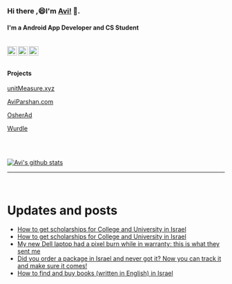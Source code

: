 
<!--
**avipars/avipars** is a ✨ _special_ ✨ repository because its `README.md` (this file) appears on your GitHub profile.

Here are some ideas to get you started:

- 🔭 I’m currently working on ...
- 🌱 I’m currently learning ...
- 👯 I’m looking to collaborate on ...
- 🤔 I’m looking for help with ...
- 💬 Ask me about ...
- 📫 How to reach me: ...
- 😄 Pronouns: ...
- ⚡ Fun fact: ...
-->

### Hi there ,😄I'm [Avi!](https://www.aviparshan.com/?utm_source=ghb) 👋.  
#### I'm a Android App Developer and CS Student

<br/>
<a href="https://twitter.com/aviinfinity">
  <img align="left" alt="Twitter" width="22px" src="https://cdn.jsdelivr.net/npm/simple-icons@v3/icons/twitter.svg" />
</a>
<a href="https://www.linkedin.com/in/aviparshan/">
  <img align="left" alt="Linkedin" width="22px" src="https://cdn.jsdelivr.net/npm/simple-icons@v3/icons/linkedin.svg" />
</a>
<a href="https://www.instagram.com/aviparshan/">
  <img align="left" alt="Instagram" width="22px" src="https://cdn.jsdelivr.net/npm/simple-icons@v3/icons/instagram.svg" />
</a>

<br />

<br />



#### Projects

[unitMeasure.xyz](https://www.unitmeasure.xyz/?utm_source=ghb)


[AviParshan.com](https://www.aviparshan.com/?utm_source=ghb)

[OsherAd](https://avipars.github.io/OsherAd/?utm_source=ghb)

[Wurdle](https://avipars.github.io/WordleOSS/?utm_source=ghb)

<br /> 


<br />

[![Avi's github stats](https://github-readme-stats.vercel.app/api?username=avipars)](https://github.com/anuraghazra/github-readme-stats)


*************

<br />

# Updates and posts
<!-- BLOG-POST-LIST:START -->
- [How to get scholarships for College and University in Israel](https://aviparshan.medium.com/how-to-get-scholarships-for-college-and-university-in-israel-41443dadbf77?source=rss-aa2514e75b06------2)
- [How to get scholarships for College and University in Israel](http://sales.aviparshan.com/2022/04/how-to-get-scholarships-for-college-and.html)
- [My new Dell laptop had a pixel burn while in warranty: this is what they sent me](https://aviparshan.medium.com/my-new-dell-laptop-had-a-pixel-burn-while-in-warranty-this-is-what-they-sent-me-99d84de59917?source=rss-aa2514e75b06------2)
- [Did you order a package in Israel and never got it? Now you can track it and make sure it comes!](http://sales.aviparshan.com/2022/02/how-to-track-your-packages-in-israel.html)
- [How to find and buy books &lpar;written in English&rpar; in Israel](https://aviparshan.medium.com/how-to-find-and-buy-books-written-in-english-in-israel-71e3739ce1da?source=rss-aa2514e75b06------2)
<!-- BLOG-POST-LIST:END -->

